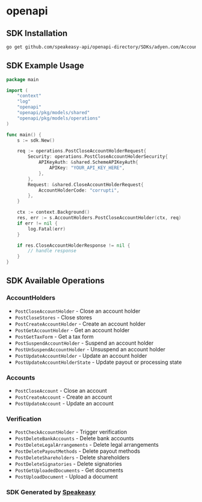 # openapi

<!-- Start SDK Installation -->
## SDK Installation

```bash
go get github.com/speakeasy-api/openapi-directory/SDKs/adyen.com/AccountService/5/go
```
<!-- End SDK Installation -->

## SDK Example Usage
<!-- Start SDK Example Usage -->
```go
package main

import (
    "context"
    "log"
    "openapi"
    "openapi/pkg/models/shared"
    "openapi/pkg/models/operations"
)

func main() {
    s := sdk.New()

    req := operations.PostCloseAccountHolderRequest{
        Security: operations.PostCloseAccountHolderSecurity{
            APIKeyAuth: &shared.SchemeAPIKeyAuth{
                APIKey: "YOUR_API_KEY_HERE",
            },
        },
        Request: &shared.CloseAccountHolderRequest{
            AccountHolderCode: "corrupti",
        },
    }

    ctx := context.Background()
    res, err := s.AccountHolders.PostCloseAccountHolder(ctx, req)
    if err != nil {
        log.Fatal(err)
    }

    if res.CloseAccountHolderResponse != nil {
        // handle response
    }
}
```
<!-- End SDK Example Usage -->

<!-- Start SDK Available Operations -->
## SDK Available Operations


### AccountHolders

* `PostCloseAccountHolder` - Close an account holder
* `PostCloseStores` - Close stores
* `PostCreateAccountHolder` - Create an account holder
* `PostGetAccountHolder` - Get an account holder
* `PostGetTaxForm` - Get a tax form
* `PostSuspendAccountHolder` - Suspend an account holder
* `PostUnSuspendAccountHolder` - Unsuspend an account holder
* `PostUpdateAccountHolder` - Update an account holder
* `PostUpdateAccountHolderState` - Update payout or processing state

### Accounts

* `PostCloseAccount` - Close an account
* `PostCreateAccount` - Create an account
* `PostUpdateAccount` - Update an account

### Verification

* `PostCheckAccountHolder` - Trigger verification
* `PostDeleteBankAccounts` - Delete bank accounts
* `PostDeleteLegalArrangements` - Delete legal arrangements
* `PostDeletePayoutMethods` - Delete payout methods
* `PostDeleteShareholders` - Delete shareholders
* `PostDeleteSignatories` - Delete signatories
* `PostGetUploadedDocuments` - Get documents
* `PostUploadDocument` - Upload a document
<!-- End SDK Available Operations -->

### SDK Generated by [Speakeasy](https://docs.speakeasyapi.dev/docs/using-speakeasy/client-sdks)
